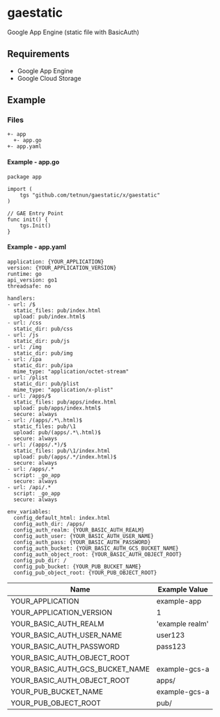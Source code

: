 # gaestatic
Google App Engine (static file with BasicAuth)

## Requirements

* Google App Engine
* Google Cloud Storage

## Example

### Files

```
+- app
  +- app.go
+- app.yaml
```

#### Example - app.go

```
package app

import (
    tgs "github.com/tetnun/gaestatic/x/gaestatic"
)

// GAE Entry Point
func init() {
    tgs.Init()
}
```

#### Example - app.yaml

```
application: {YOUR_APPLICATION}
version: {YOUR_APPLICATION_VERSION}
runtime: go
api_version: go1
threadsafe: no

handlers:
- url: /$
  static_files: pub/index.html
  upload: pub/index.html$
- url: /css
  static_dir: pub/css
- url: /js
  static_dir: pub/js
- url: /img
  static_dir: pub/img
- url: /ipa
  static_dir: pub/ipa
  mime_type: "application/octet-stream"
- url: /plist
  static_dir: pub/plist
  mime_type: "application/x-plist"
- url: /apps/$
  static_files: pub/apps/index.html
  upload: pub/apps/index.html$
  secure: always
- url: /(apps/.*\.html)$
  static_files: pub/\1
  upload: pub/(apps/.*\.html)$
  secure: always
- url: /(apps/.*)/$
  static_files: pub/\1/index.html
  upload: pub/(apps/.*/index.html)$
  secure: always
- url: /apps/.*
  script: _go_app
  secure: always
- url: /api/.*
  script: _go_app
  secure: always

env_variables:
  config_default_html: index.html
  config_auth_dir: /apps/
  config_auth_realm: {YOUR_BASIC_AUTH_REALM}
  config_auth_user: {YOUR_BASIC_AUTH_USER_NAME}
  config_auth_pass: {YOUR_BASIC_AUTH_PASSWORD}
  config_auth_bucket: {YOUR_BASIC_AUTH_GCS_BUCKET_NAME}
  config_auth_object_root: {YOUR_BASIC_AUTH_OBJECT_ROOT}
  config_pub_dir: /
  config_pub_bucket: {YOUR_PUB_BUCKET_NAME}
  config_pub_object_root: {YOUR_PUB_OBJECT_ROOT}
```

| Name | Example Value |
| --- | --- |
| YOUR_APPLICATION | example-app |
| YOUR_APPLICATION_VERSION | 1 |
| YOUR_BASIC_AUTH_REALM | 'example realm' |
| YOUR_BASIC_AUTH_USER_NAME | user123 |
| YOUR_BASIC_AUTH_PASSWORD | pass123 |
| YOUR_BASIC_AUTH_OBJECT_ROOT | |
| YOUR_BASIC_AUTH_GCS_BUCKET_NAME | example-gcs-a |
| YOUR_BASIC_AUTH_OBJECT_ROOT | apps/ |
| YOUR_PUB_BUCKET_NAME | example-gcs-a |
| YOUR_PUB_OBJECT_ROOT | pub/ |
